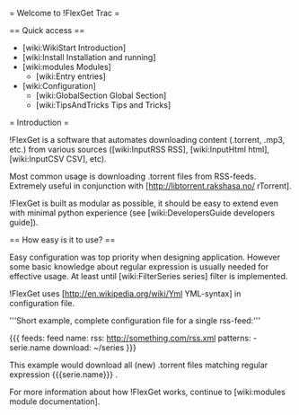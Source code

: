 = Welcome to !FlexGet Trac =


== Quick access ==

 * [wiki:WikiStart Introduction]
 * [wiki:Install Installation and running]
 * [wiki:modules Modules]
   * [wiki:Entry entries]
 * [wiki:Configuration]
   * [wiki:GlobalSection Global Section]
   * [wiki:TipsAndTricks Tips and Tricks]

= Introduction =

!FlexGet is a software that automates downloading content (.torrent, .mp3, etc.) from various 
sources ([wiki:InputRSS RSS], [wiki:InputHtml html], [wiki:InputCSV CSV], etc). 

Most common usage is downloading .torrent files from RSS-feeds. Extremely useful in conjunction with [http://libtorrent.rakshasa.no/ rTorrent].

!FlexGet is built as modular as possible, it should be easy to extend even with minimal python experience (see [wiki:DevelopersGuide developers guide]).

== How easy is it to use? ==

Easy configuration was top priority when designing application. However some basic knowledge 
about regular expression is usually needed for effective usage. At least until [wiki:FilterSeries series] filter is implemented.

!FlexGet uses [http://en.wikipedia.org/wiki/Yml YML-syntax] in configuration file.

'''Short example, complete configuration file for a single rss-feed:'''

{{{
feeds:
  feed name:
    rss: http://something.com/rss.xml
    patterns:
      - serie.name
    download: ~/series
}}}

This example would download all (new) .torrent files matching regular expression {{{serie.name}}} .

For more information about how !FlexGet works, continue to [wiki:modules module documentation].

